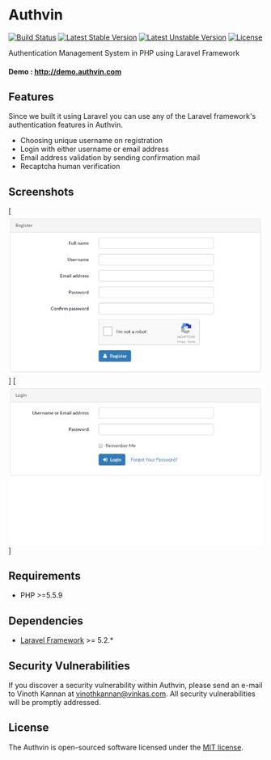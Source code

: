 # Authvin

[![Build Status](https://travis-ci.org/authvin/authvin.svg?branch=master)](https://travis-ci.org/authvin/authvin)
[![Latest Stable Version](https://poser.pugx.org/authvin/authvin/v/stable.svg)](https://packagist.org/packages/authvin/authvin)
[![Latest Unstable Version](https://poser.pugx.org/authvin/authvin/v/unstable.svg)](https://packagist.org/packages/authvin/authvin)
[![License](https://poser.pugx.org/authvin/authvin/license.svg)](https://packagist.org/packages/authvin/authvin)

Authentication Management System in PHP using Laravel Framework

#### Demo : http://demo.authvin.com

## Features

Since we built it using Laravel you can use any of the Laravel framework's authentication features in Authvin.

* Choosing unique username on registration
* Login with either username or email address
* Email address validation by sending confirmation mail
* Recaptcha human verification

## Screenshots

[![Registration](/screenshots/registration.png?raw=true)]
[![Login](/screenshots/login.png?raw=true)]

## Requirements

* PHP >=5.5.9

## Dependencies

* [Laravel Framework](https://github.com/laravel/laravel) >= 5.2.*

## Security Vulnerabilities

If you discover a security vulnerability within Authvin, please send an e-mail to Vinoth Kannan at vinothkannan@vinkas.com. All security vulnerabilities will be promptly addressed.

## License

The Authvin is open-sourced software licensed under the [MIT license](http://opensource.org/licenses/MIT).
